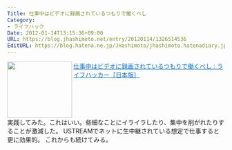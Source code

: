```yaml
---
Title: 仕事中はビデオに録画されているつもりで働くべし
Category:
- ライフハック
Date: 2012-01-14T13:15:36+09:00
URL: https://blog.jhashimoto.net/entry/20120114/1326514536
EditURL: https://blog.hatena.ne.jp/JHashimoto/jhashimoto.hatenadiary.jp/atom/entry/12921228815717256867
---
```


<a href="http://www.lifehacker.jp/2012/01/120105workasyouarerecorded.html" target="_blank"><img class="alignleft" align="left" border="0" src="http://capture.heartrails.com/150x130/shadow?http://www.lifehacker.jp/2012/01/120105workasyouarerecorded.html" alt="" width="150" height="130" /></a><a style="color:#0070C5;" href="http://www.lifehacker.jp/2012/01/120105workasyouarerecorded.html" target="_blank">仕事中はビデオに録画されているつもりで働くべし : ライフハッカー［日本版］</a><a href="http://b.hatena.ne.jp/entry/http://www.lifehacker.jp/2012/01/120105workasyouarerecorded.html" target="_blank"><img border="0" src="http://b.hatena.ne.jp/entry/image/http://www.lifehacker.jp/2012/01/120105workasyouarerecorded.html" alt="" /></a><br style="clear:both;" />
実践してみた。これはいい。些細なことにイライラしたり、集中を削がれたりすることが激減した。
USTREAMでネットに生中継されている想定で仕事すると更に効果的。
これからも続けてみる。
